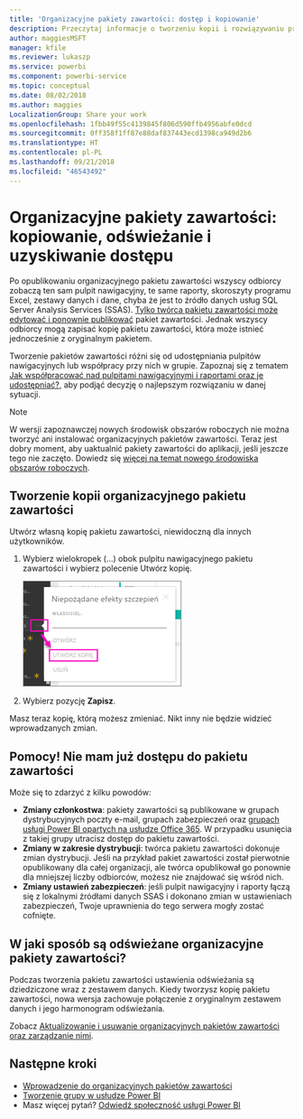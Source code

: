 ```yaml
---
title: 'Organizacyjne pakiety zawartości: dostęp i kopiowanie'
description: Przeczytaj informacje o tworzeniu kopii i rozwiązywaniu problemów z dostępem do organizacyjnych pakietów zawartości w usłudze Power BI
author: maggiesMSFT
manager: kfile
ms.reviewer: lukaszp
ms.service: powerbi
ms.component: powerbi-service
ms.topic: conceptual
ms.date: 08/02/2018
ms.author: maggies
LocalizationGroup: Share your work
ms.openlocfilehash: 1fbb49f55c4139845f806d590ffb4956abfe0dcd
ms.sourcegitcommit: 0ff358f1ff87e88daf837443ecd1398ca949d2b6
ms.translationtype: HT
ms.contentlocale: pl-PL
ms.lasthandoff: 09/21/2018
ms.locfileid: "46543492"
---
```

# <a name="organizational-content-packs-copy-refresh-and-get-access"></a>Organizacyjne pakiety zawartości: kopiowanie, odświeżanie i uzyskiwanie dostępu

Po opublikowaniu organizacyjnego pakietu zawartości wszyscy odbiorcy zobaczą ten sam pulpit nawigacyjny, te same raporty, skoroszyty programu Excel, zestawy danych i dane, chyba że jest to źródło danych usług SQL Server Analysis Services (SSAS).  [Tylko twórca pakietu zawartości może edytować i ponownie publikować](service-organizational-content-pack-manage-update-delete.md) pakiet zawartości.  Jednak wszyscy odbiorcy mogą zapisać kopię pakietu zawartości, która może istnieć jednocześnie z oryginalnym pakietem.

Tworzenie pakietów zawartości różni się od udostępniania pulpitów nawigacyjnych lub współpracy przy nich w grupie. Zapoznaj się z tematem [Jak współpracować nad pulpitami nawigacyjnymi i raportami oraz je udostępniać?](service-how-to-collaborate-distribute-dashboards-reports.md), aby podjąć decyzję o najlepszym rozwiązaniu w danej sytuacji.

> [!NOTE]
> W wersji zapoznawczej nowych środowisk obszarów roboczych nie można tworzyć ani instalować organizacyjnych pakietów zawartości. Teraz jest dobry moment, aby uaktualnić pakiety zawartości do aplikacji, jeśli jeszcze tego nie zaczęto. Dowiedz się [więcej na temat nowego środowiska obszarów roboczych](service-create-the-new-workspaces.md).
> 

## <a name="create-a-copy-of-an-organizational-content-pack"></a>Tworzenie kopii organizacyjnego pakietu zawartości
Utwórz własną kopię pakietu zawartości, niewidoczną dla innych użytkowników.

1. Wybierz wielokropek (...) obok pulpitu nawigacyjnego pakietu zawartości i wybierz polecenie Utwórz kopię.
   
    ![](media/service-organizational-content-pack-copy-refresh-access/power-bi-create-copy-organizational-content-pack.png)
2. Wybierz pozycję **Zapisz**.  

Masz teraz kopię, którą możesz zmieniać. Nikt inny nie będzie widzieć wprowadzanych zmian.

## <a name="help--i-can-no-longer-access-the-content-pack"></a>Pomocy!  Nie mam już dostępu do pakietu zawartości
Może się to zdarzyć z kilku powodów:

* **Zmiany członkostwa**: pakiety zawartości są publikowane w grupach dystrybucyjnych poczty e-mail, grupach zabezpieczeń oraz [grupach usługi Power BI opartych na usłudze Office 365](https://support.office.com/article/Create-a-group-in-Office-365-7124dc4c-1de9-40d4-b096-e8add19209e9).  W przypadku usunięcia z takiej grupy utracisz dostęp do pakietu zawartości.
* **Zmiany w zakresie dystrybucji**: twórca pakietu zawartości dokonuje zmian dystrybucji. Jeśli na przykład pakiet zawartości został pierwotnie opublikowany dla całej organizacji, ale twórca opublikował go ponownie dla mniejszej liczby odbiorców, możesz nie znajdować się wśród nich.
* **Zmiany ustawień zabezpieczeń**: jeśli pulpit nawigacyjny i raporty łączą się z lokalnymi źródłami danych SSAS i dokonano zmian w ustawieniach zabezpieczeń, Twoje uprawnienia do tego serwera mogły zostać cofnięte.

## <a name="how-are-organizational-content-packs-refreshed"></a>W jaki sposób są odświeżane organizacyjne pakiety zawartości?
Podczas tworzenia pakietu zawartości ustawienia odświeżania są dziedziczone wraz z zestawem danych.  Kiedy tworzysz kopię pakietu zawartości, nowa wersja zachowuje połączenie z oryginalnym zestawem danych i jego harmonogram odświeżania. 

Zobacz [Aktualizowanie i usuwanie organizacyjnych pakietów zawartości oraz zarządzanie nimi](service-organizational-content-pack-manage-update-delete.md).

## <a name="next-steps"></a>Następne kroki
* [Wprowadzenie do organizacyjnych pakietów zawartości](service-organizational-content-pack-introduction.md)
* [Tworzenie grupy w usłudze Power BI](consumer/end-user-create-apps.md)
* Masz więcej pytań? [Odwiedź społeczność usługi Power BI](http://community.powerbi.com/)

